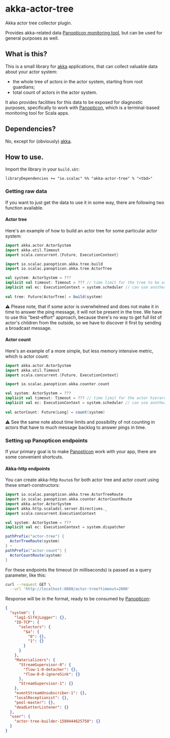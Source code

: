 # akka-actor-tree
Akka actor tree collector plugin.

Provides akka-related data [Panopticon monitoring tool](https://github.com/ScalaConsultants/panopticon-tui), but can be used for general purposes as well.

## What is this?

This is a small library for [akka](https://akka.io/) applications, that can collect valuable data about your actor system:

 * the whole tree of actors in the actor system, starting from root guardians;
 * total count of actors in the actor system.

It also provides facilities for this data to be exposed for diagnostic purposes, specifically to work with [Panopticon](https://github.com/ScalaConsultants/panopticon-tui), which is a terminal-based monitoring tool for Scala apps.

## Dependencies?

No, except for (obviously) [akka](https://akka.io/).

## How to use.

Import the library in your `build.sbt`:

```
libraryDependencies += "io.scalac" %% "akka-actor-tree" % "<tbd>"
```

### Getting raw data

If you want to just get the data to use it in some way, there are following two function available.

#### Actor tree

Here's an example of how to build an actor tree for some particular actor system:
```scala
import akka.actor.ActorSystem
import akka.util.Timeout
import scala.concurrent.{Future, ExecutionContext}

import io.scalac.panopticon.akka.tree.build
import io.scalac.panopticon.akka.tree.ActorTree

val system: ActorSystem = ???
implicit val timeout: Timeout = ??? // time limit for the tree to be assembled
implicit val ec: ExecutionContext = system.scheduler // can use another executor if you prefer to
 
val tree: Future[ActorTree] = build(system)
```

⚠️ Please note, that if some actor is overwhelmed and does not make it in time to answer the ping message, it will not be present in the tree.
We have to use this "best-effort" approach, because there's no way to get full list of actor's children from the outside, so we have to discover it first by sending a broadcast message.

#### Actor count

Here's an example of a more simple, but less memory intensive metric, which is actor count:
```scala
import akka.actor.ActorSystem
import akka.util.Timeout
import scala.concurrent.{Future, ExecutionContext}

import io.scalac.panopticon.akka.counter.count

val system: ActorSystem = ???
implicit val timeout: Timeout = ??? // time limit for the actor hierarchy to be processed
implicit val ec: ExecutionContext = system.scheduler // can use another executor if you prefer to
 
val actorCount: Future[Long] = count(system)
```

⚠️ See the same note about time limits and possibility of not counting in actors that have to much message backlog to answer pings in time.

### Setting up Panopticon endpoints

If your primary goal is to make [Panopticon](https://github.com/ScalaConsultants/panopticon-tui) work with your app, there are some convenient shortcuts.

#### Akka-http endpoints

You can create akka-http `Route`s for both actor tree and actor count using these smart-constructors:

```scala
import io.scalac.panopticon.akka.tree.ActorTreeRoute
import io.scalac.panopticon.akka.counter.ActorCountRoute
import akka.actor.ActorSystem
import akka.http.scaladsl.server.Directives._
import scala.concurrent.ExecutionContext

val system: ActorSystem = ???
implicit val ec: ExecutionContext = system.dispatcher

pathPrefix("actor-tree") {
  ActorTreeRoute(system)
} ~
pathPrefix("actor-count") {
  ActorCountRoute(system)
}
```

For these endpoints the timeout (in milliseconds) is passed as a query parameter, like this:
```bash
curl --request GET \
  --url 'http://localhost:8080/actor-tree?timeout=2000'
```

Response will be in the format, ready to be consumed by [Panopticon](https://github.com/ScalaConsultants/panopticon-tui):
```json
{
  "system": {
    "log1-Slf4jLogger": {},
    "IO-TCP": {
      "selectors": {
        "$a": {
          "0": {},
          "1": {}
        }
      }
    },
    "Materializers": {
      "StreamSupervisor-0": {
        "flow-1-0-detacher": {},
        "flow-0-0-ignoreSink": {}
      },
      "StreamSupervisor-1": {}
    },
    "eventStreamUnsubscriber-1": {},
    "localReceptionist": {},
    "pool-master": {},
    "deadLetterListener": {}
  },
  "user": {
    "actor-tree-builder-1589444625750": {}
  }
}
```
